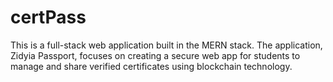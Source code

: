 # certPass
This is a full-stack web application built in the MERN stack. The application, Zidyia Passport, focuses on creating a secure web app for students to manage and share verified certificates using blockchain technology.
